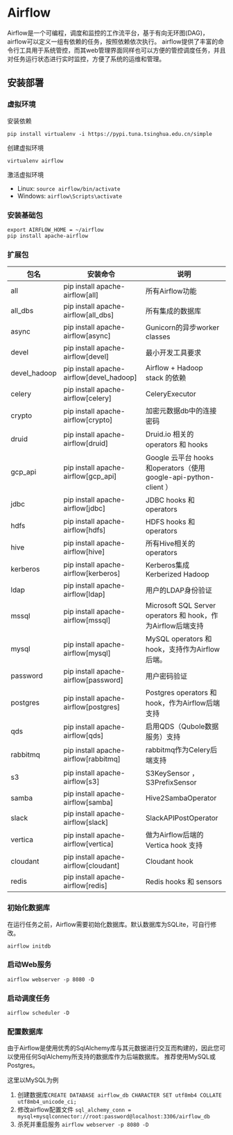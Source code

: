 # Airflow
Airflow是一个可编程，调度和监控的工作流平台，基于有向无环图(DAG)，airflow可以定义一组有依赖的任务，按照依赖依次执行。
airflow提供了丰富的命令行工具用于系统管控，而其web管理界面同样也可以方便的管控调度任务，并且对任务运行状态进行实时监控，方便了系统的运维和管理。

## 安装部署

### 虚拟环境
安装依赖  
```shell
pip install virtualenv -i https://pypi.tuna.tsinghua.edu.cn/simple
```

创建虚拟环境  
```shell
virtualenv airflow
```

激活虚拟环境  
- Linux: `source airflow/bin/activate`
- Windows: `airflow\Scripts\activate`

### 安装基础包

```shell
export AIRFLOW_HOME = ~/airflow
pip install apache-airflow
```

### 扩展包

| 包名           | 	安装命令                                     | 	说明                                                       |
|--------------|-------------------------------------------|-----------------------------------------------------------|
| all          | 	pip install apache-airflow[all]          | 	所有Airflow功能                                              |
| all_dbs      | 	pip install apache-airflow[all_dbs]      | 	所有集成的数据库                                                 |
| async        | 	pip install apache-airflow[async]	       | Gunicorn的异步worker classes                                 |
| devel        | 	pip install apache-airflow[devel]	       | 最小开发工具要求                                                  |
| devel_hadoop | 	pip install apache-airflow[devel_hadoop] | 	Airflow + Hadoop stack 的依赖                               |
| celery       | 	pip install apache-airflow[celery]	      | CeleryExecutor                                            |
| crypto	      | pip install apache-airflow[crypto]        | 	加密元数据db中的连接密码                                            |
| druid        | 	pip install apache-airflow[druid]	       | Druid.io 相关的 operators 和 hooks                            |
| gcp_api      | 	pip install apache-airflow[gcp_api]      | 	Google 云平台 hooks 和operators（使用google-api-python-client ） |
| jdbc	        | pip install apache-airflow[jdbc]	         | JDBC hooks 和 operators                                    |
| hdfs         | 	pip install apache-airflow[hdfs]	        | HDFS hooks 和 operators                                    |
| hive         | 	pip install apache-airflow[hive]	        | 所有Hive相关的 operators                                       |
| kerberos     | 	pip install apache-airflow[kerberos]     | 	Kerberos集成Kerberized Hadoop                              |
| ldap	        | pip install apache-airflow[ldap]	         | 用户的LDAP身份验证                                               |
| mssql        | 	pip install apache-airflow[mssql]	       | Microsoft SQL Server operators 和 hook，作为Airflow后端支持       |
| mysql        | 	pip install apache-airflow[mysql]        | 	MySQL operators 和 hook，支持作为Airflow后端。                    |
| password     | 	pip install apache-airflow[password]	    | 用户密码验证                                                    |
| postgres     | 	pip install apache-airflow[postgres]	    | Postgres operators 和 hook，作为Airflow后端支持                   |
| qds	         | pip install apache-airflow[qds]	          | 启用QDS（Qubole数据服务）支持                                       |
| rabbitmq	    | pip install apache-airflow[rabbitmq]	     | rabbitmq作为Celery后端支持                                      |
| s3           | 	pip install apache-airflow[s3]	          | S3KeySensor ， S3PrefixSensor                              |
| samba	       | pip install apache-airflow[samba]         | 	Hive2SambaOperator                                       |
| slack	       | pip install apache-airflow[slack]         | 	SlackAPIPostOperator                                     |
| vertica      | 	pip install apache-airflow[vertica]      | 	做为Airflow后端的 Vertica hook 支持                             |
| cloudant     | 	pip install apache-airflow[cloudant]	    | Cloudant hook                                             |
| redis	       | pip install apache-airflow[redis]	        | Redis hooks 和 sensors                                     |

### 初始化数据库
在运行任务之前，Airflow需要初始化数据库。默认数据库为SQLite，可自行修改。

```shell
airflow initdb
```
### 启动Web服务

```shell
airflow webserver -p 8080 -D
```

### 启动调度任务

```shell
airflow scheduler -D
```

### 配置数据库
由于Airflow是使用优秀的SqlAlchemy库与其元数据进行交互而构建的，因此您可以使用任何SqlAlchemy所支持的数据库作为后端数据库。
推荐使用MySQL或Postgres。

这里以MySQL为例
1. 创建数据库`CREATE DATABASE airflow_db CHARACTER SET utf8mb4 COLLATE utf8mb4_unicode_ci;`
2. 修改airflow配置文件 `sql_alchemy_conn = mysql+mysqlconnector://root:password@localhost:3306/airflow_db`
3. 杀死并重启服务 `airflow webserver -p 8080 -D`
